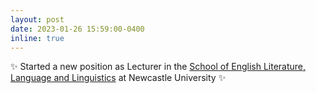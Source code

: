 ```yaml
---
layout: post
date: 2023-01-26 15:59:00-0400
inline: true
---
```


:sparkles: Started a new position as Lecturer in the [School of English Literature, Language and Linguistics](/https://www.ncl.ac.uk/elll/) at Newcastle University :sparkles:
